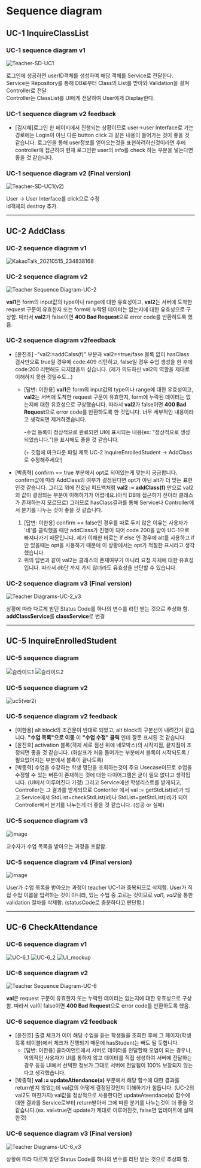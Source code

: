 # Sequence diagram

## UC-1 InquireClassList

### UC-1 sequence diagram v1

![Teacher-SD-UC1](https://user-images.githubusercontent.com/76427521/117755815-e9d6cf00-b257-11eb-91d1-1197be7e54d2.PNG)

로그인에 성공하면 userID객체를 생성하여 해당 객체를 Service로 전달한다.<br>
Service는 Repository를 통해 DB로부터 Class의 List를 받아와 Validation을 걸쳐 Controller로 전달<br>
Controller는 ClassList를 UI에게 전달하여 User에게 Display한다.

### UC-1 sequence diagram v2 feedback

- [김지혜]로그인 한 페이지에서 진행되는 상황이므로 user->user Interface로 가는 경로에는 Login이 아닌 다른 button click 과 같은 내용이 들어가는 것이 좋을 것 같습니다. 로그인을 통해 user정보를 얻어오는것을 표현하려하신것이라면 후에 controller에 접근하여 현재 로그인한 user의 info를 check 하는 부분을 넣는다면 좋을 것 같습니다.

### UC-1 sequence diagram v2 (Final version)

![Teacher-SD-UC1(v2)](https://user-images.githubusercontent.com/76427521/118295824-3dc30b80-b517-11eb-9775-58734d1e0db1.PNG)

User -> User Interface를 click으로 수정 <br>
id객체의 destroy 추가.

---

## UC-2 AddClass

### UC-2 sequence diagram v1

![KakaoTalk_20210515_234838168](https://user-images.githubusercontent.com/64057843/118365577-4a5b6880-b5d8-11eb-894b-e96debe7cda1.jpg)

### UC-2 sequence diagram v2

![Teacher Sequence Diagram-UC-2](https://user-images.githubusercontent.com/11364584/117861416-61dedc80-b2cc-11eb-9165-8ac94ba57f10.jpg)

**val1**은 form의 input값의 type이나 range에 대한 유효성이고, **val2**는 서버에 도착한 request 구문이 유효한지 또는 form에 누락된 데이터는 없는지에 대한 유효성으로 구상함. 따라서 **val2**가 false이면 **400 Bad Request**으로 error code를 반환하도록 했음.

### UC-2 sequence diagram v2feedback

- [윤진호] -"val2:=addCalss(f)" 부분과 val2==true/fase 블록 없이 hasClass 검사만으로 true일 경우에 code:409 리턴하고, false일 경우 수업 생성을 한 후에 code:200 리턴해도 되지않을까 싶습니다. (제가 의도하신 val2의 역할을 제대로 이해하지 못한 것일수도...)
  - [답변: 이한용] **val1**은 form의 input값의 type이나 range에 대한 유효성이고, **val2**는 서버에 도착한 request 구문이 유효한지, form에 누락된 데이터는 없는지에 대한 유효성으로 구상했습니다. 따라서 **val2**가 false이면 **400 Bad Request**으로 error code를 반환하도록 한 것입니다. 너무 세부적인 내용이라고 생각되면 제거하겠습니다.

    -수업 등록이 정상적으로 완료되면 UI에 표시되는 내용(ex: "정상적으로 생성되었습니다.")을 표시해도 좋을 것 같습니다.

    (+ 깃헙에 마크다운 파일 제목 UC-2 InquireEnrolledStudent → AddClass 로 수정해주세요!)

- [박종혁] confirm == true 부분에서 opt로 되어있는게 맞는지 궁금합니다. confirm값에 따라 AddClass의 여부가 결정된다면 opt가 아닌 alt가 더 맞는 표현인것 같습니다.
그리고 위에 진호님 피드백처럼 **val2 := addClass(f)** 만으로 val2의 값이 결정되는 부분이 이해하기가 어렵네요.(아직 DB에 접근하기 전이라 클래스가 존재하는지 모르므로)
그러므로 hasClass결과를 통해 Service나 Controller에서 분기를 나누는 것이 좋을 것 같습니다.
    1. [답변: 이한용] confirm == false인 경우를 따로 두지 않은 이유는 사용자가 '네'를 클릭했을 때만 addClass가 진행이 되어 code 200을 받아 UC-1으로 빠져나가기 때문입니다. 제가 이해한 바로는 if else 인 경우에 alt를 사용하고 if만 있을때는 opt을 사용하기 때문에 이 상황에서는 opt가 적절한 표시라고 생각했습니다.
    2. 위의 답변과 같이 val2는 클래스의 존재여부가 아니라 요청 자체에 대한 유효성입니다. 따라서 db단 까지  가지 않더라도 유효성을 판단할 수 있습니다.

### UC-2 sequence diagram v3 (Final version)

![Teacher Diagrams-UC-2_v3](https://user-images.githubusercontent.com/11364584/118348312-5c132080-b584-11eb-9d09-a28580117e04.jpg)

상황에 따라 다르게 받던 Status Code를 하나의 변수를 리턴 받는 것으로 추상화 함. **addClassService**를 **classService**로 변경

---

## UC-5 InquireEnrolledStudent

### UC-5 sequence diagram

![슬라이드1](https://user-images.githubusercontent.com/64057843/117558537-59628800-b0b9-11eb-84ae-7630630aa4db.PNG)
![슬라이드2](https://user-images.githubusercontent.com/64057843/117558541-5bc4e200-b0b9-11eb-91c0-222efad55566.PNG)

### UC-5 sequence diagram v2

![uc5(ver2)](https://user-images.githubusercontent.com/64057843/117838311-30a6e200-b2b5-11eb-9cbb-3c2bbe17d05f.png)

### UC-5 sequence diagram v2 feedback

- [이한용] alt block의 조건문이 반대로 되었고, alt block의 구분선이 내려간거 같습니다.
**"수업 목록"으로 이동** 이 **"수업 수정" 클릭** 인데 잘못 표시된 것 같습니다.
- [윤진호] activation 블록(객체 세로 점선 위에 네모박스)의 시작지점, 끝지점이 조정되면 좋을 것 같습니다. (화살표가 처음 들어가는 부분에서 블록이 시작되도록 / 필요없어지는 부분에서 블록이 끝나도록)
- [박종혁] 수업을 수강하는 학생 명단을 조회하는것이 주요 Usecase이므로 수업을 수정할 수 있는 버튼이 존재하는 것에 대한 다이어그램은 굳이 필요 없다고 생각됩니다. (UI에서 이루어진다 가정) 그리고 Service에선 학생리스트를 받게되고, Controller는 그 결과를 받게되므로
Contorller 에서 val := getStdList(id)가 되고 Service에서 StdList=checkStdList(id)나 StdList=getStdList(id)가 되어 Controller에서 분기를 나누는게 더 좋을 것 같습니다. (성공 or 실패)

### UC-5 sequence diagram v3

![image](https://user-images.githubusercontent.com/64057843/118227744-06773f00-b4c4-11eb-86a8-20303b2a5cd8.png)

교수자가 수업 목록을 받아오는 과정을 포함함.

### UC-5 sequence diagram v4 (Final version)

![image](https://user-images.githubusercontent.com/64057843/118263023-af3b9380-b4f0-11eb-8d36-715e3ed2dc13.png)

User가 수업 목록을 받아오는 과정이 teacher UC-1과 중복되므로 삭제함.
User가 직접 수업 이름을 입력하는 것이 아니라, 있는 수업 중 고르는 것이므로 *val1, val2*을 통한 validation 절차를 삭제함.
(statusCode로 충분하다고 판단함.)

---

## UC-6 CheckAttendance

### UC-6 sequence diagram v1

![UC-6_1](https://user-images.githubusercontent.com/11364584/117560848-5b821200-b0cc-11eb-94e7-75db88c39043.jpeg)
![UC-6_2](https://user-images.githubusercontent.com/11364584/117560849-5de46c00-b0cc-11eb-8b14-29691dfa1a62.jpeg)
![UI_mockup](https://user-images.githubusercontent.com/11364584/117560871-a3089e00-b0cc-11eb-80c1-70b7be97ed55.jpeg)

### UC-6 sequence diagram v2

![Teacher Sequence Diagram-UC-6](https://user-images.githubusercontent.com/11364584/117664358-a7bc7780-b1dc-11eb-855e-3ab69d6d7594.jpg)

**val**은 request 구문이 유효한지 또는 누락된 데이터는 없는지에 대한 유효성으로 구상함. 따라서 val이 false이면 **400 Bad Request**으로 error code를 반환하도록 했음.

### UC-6 sequence diagram v2 feedback

- [윤진호] 출결 체크가 이미 해당 수업을 듣는 학생들을 조회한 후에 그 페이지(학생 목록 테이블)에서 체크가 진행되기 때문에 hasStudent는 빼도 될 듯합니다.
  - [답변: 이한용] 클라이언트에서 서버로 데이터를 전달할때 오염이 되는 경우나, 악의적인 사용자가 UI를 통하지 않고 데이터를 직접 생성하여 서버에 전달하는 경우 등등 UI에서 선택한 정보가 그대로 서버에 전달됨이 100% 보장되지 않는다고 생각했습니다.
- [박종혁] **val := updateAttendance(a)** 부분에서 해당 함수에 대한 결과를 return받지 않았는데 val값의 어떻게 결정된것인지 이해하기가 힘듭니다. (UC-2의 val2도 마찬가지)
val값을 정상적으로 사용한다면 updateAteendace(a) 함수에 대한 결과를 Service로부터 return받아서 그에 따른 분기를 나누는것이 더 좋을 것같습니다.(ex. val=true면 update가 제대로 이루어진것, false면 업데이트에 실패한것)

### UC-6 sequence diagram v3 (Final version)

![Teacher Diagrams-UC-6_v3](https://user-images.githubusercontent.com/11364584/118348328-6f25f080-b584-11eb-8164-9c0f253e9f0f.jpg)

상황에 따라 다르게 받던 Status Code를 하나의 변수를 리턴 받는 것으로 추상화 함.

